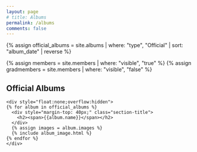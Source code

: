 ```yaml
---
layout: page
# title: Albums
permalink: /albums
comments: false
---
```


<!-- {% assign unofficial_albums = site.albums | where: "type", "Unofficial" | sort: "album_date" | reverse %} -->
{% assign official_albums = site.albums | where: "type", "Official" | sort: "album_date" | reverse %}

{% assign members = site.members | where: "visible", "true" %}
{% assign gradmembers = site.members | where: "visible", "false" %}

<section class="featured-posts">
    <div class="section-title">
        <h1><span>Official Albums</span></h1>
    </div>

    <div style="float:none;overflow:hidden">
    {% for album in official_albums %}
      <div style="margin-top: 40px;" class="section-title">
        <h2><span>{{album.name}}</span></h2>
      </div>
      {% assign images = album.images %}
      {% include album_image.html %}
    {% endfor %}
    </div>

</section>

<!-- <section class="featured-posts"> -->
<!--     <div class="section-title"> -->
<!--         <h1><span>Unofficial Albums</span></h1> -->
<!--     </div> -->
<!---->
<!--     <div style="float:none;overflow:hidden"> -->
<!--     {% for album in unofficial_albums %} -->
<!--       <div style="margin-top: 40px;" class="section-title"> -->
<!--         <h2><span>{{album.name}}</span></h2> -->
<!--       </div> -->
<!--       {% assign images = album.images %} -->
<!--       {% for image in images %} -->
<!--         {% include album_image.html %} -->
<!--       {% endfor %} -->
<!--     {% endfor %} -->
<!--     </div> -->
<!---->
<!-- </section> -->
